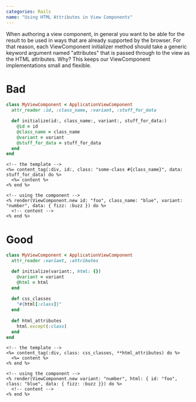 ```yaml
---
categories: Rails
name: "Using HTML Attributes in View Components"
---
```


When authoring a view component, in general you want to be able for the result to be used in ways that are already supported by the browser. For that reason, each ViewComponent initializer method should take a generic keyword argument named "attributes" that is passed through to the view as the HTML attributes. Why? This keeps our ViewComponent implementations small and flexible.

# Bad

```ruby
class MyViewComponent < ApplicationViewComponent
  attr_reader :id, :class_name, :variant, :stuff_for_data

  def initialize(id:, class_name:, variant:, stuff_for_data:)
    @id = id
    @class_name = class_name
    @variant = variant
    @stuff_for_data = stuff_for_data
  end
end
```

```erb
<!-- the template -->
<%= content_tag(:div, id:, class: "some-class #{class_name}", data: stuff_for_data) do %>
  <%= content %>
<% end %>

<!-- using the component -->
<% render(ViewComponent.new id: "foo", class_name: "blue", variant: "number", data: { fizz: :buzz }) do %>
  <!-- content -->
<% end %>
```

# Good

```ruby
class MyViewComponent < ApplicationViewComponent
  attr_reader :variant, :attributes

  def initialize(variant:, html: {})
    @variant = variant
    @html = html
  end
  
  def css_classes
    "#{html[:class]}"
  end
  
  def html_attributes
    html.except(:class)
  end
end
```

```erb
<!-- the template -->
<%= content_tag(:div, class: css_classes, **html_attributes) do %>
  <%= content %>
<% end %>

<!-- using the component -->
<% render(ViewComponent.new variant: "number", html: { id: "foo", class: "blue", data: { fizz: :buzz }}) do %>
  <!-- content -->
<% end %>
```
